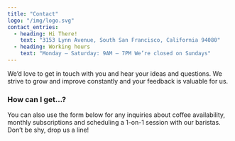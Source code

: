 ```yaml
---
title: "Contact"
logo: "/img/logo.svg"
contact_entries:
  - heading: Hi There!
    text: "3153 Lynn Avenue, South San Francisco, California 94080"
  - heading: Working hours
    text: "Monday – Saturday: 9AM – 7PM We’re closed on Sundays"
---
```


We’d love to get in touch with you and hear your ideas and
questions. We strive to grow and improve constantly and your feedback
is valuable for us.

<h3 class="f4 b lh-title mb2">How can I get…?</h3>

You can also use the form below for any inquiries about coffee
availability, monthly subscriptions and scheduling a 1-on-1 session
with our baristas. Don’t be shy, drop us a line!
